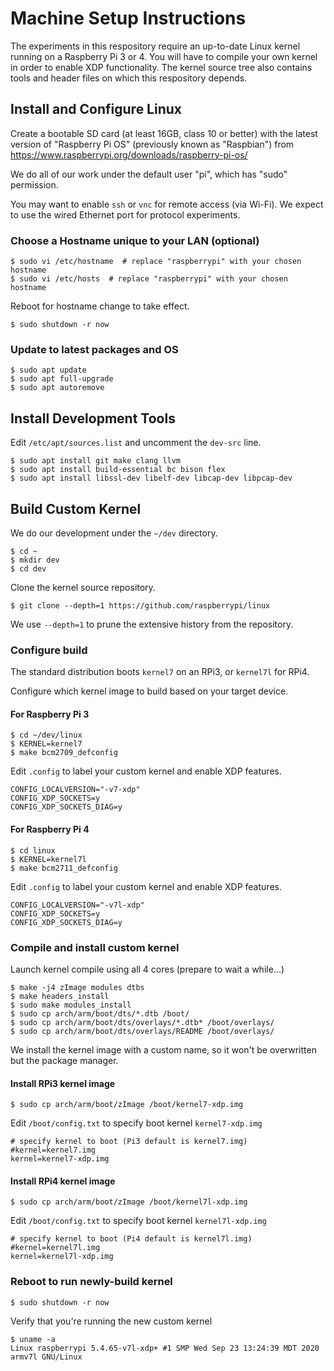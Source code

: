 # Machine Setup Instructions

The experiments in this respository require an up-to-date Linux kernel running on a Raspberry Pi 3 or 4.
You will have to compile your own kernel in order to enable XDP functionality.
The kernel source tree also contains tools and header files on which this respository depends.

## Install and Configure Linux

Create a bootable SD card (at least 16GB, class 10 or better)
with the latest version of "Raspberry Pi OS" (previously known as "Raspbian")
from https://www.raspberrypi.org/downloads/raspberry-pi-os/

We do all of our work under the default user "pi", which has "sudo" permission.

You may want to enable `ssh` or `vnc` for remote access (via Wi-Fi).
We expect to use the wired Ethernet port for protocol experiments.

### Choose a Hostname unique to your LAN (optional)

```
$ sudo vi /etc/hostname  # replace "raspberrypi" with your chosen hostname
$ sudo vi /etc/hosts  # replace "raspberrypi" with your chosen hostname
```

Reboot for hostname change to take effect.

```
$ sudo shutdown -r now
```

### Update to latest packages and OS

```
$ sudo apt update
$ sudo apt full-upgrade
$ sudo apt autoremove
```

## Install Development Tools

Edit `/etc/apt/sources.list` and uncomment the `dev-src` line.

```
$ sudo apt install git make clang llvm
$ sudo apt install build-essential bc bison flex
$ sudo apt install libssl-dev libelf-dev libcap-dev libpcap-dev
```

## Build Custom Kernel

We do our development under the `~/dev` directory.

```
$ cd ~
$ mkdir dev
$ cd dev
```

Clone the kernel source repository.

```
$ git clone --depth=1 https://github.com/raspberrypi/linux
```

We use `--depth=1` to prune the extensive history from the repository.

### Configure build

The standard distribution boots `kernel7` on an RPi3, or `kernel7l` for RPi4.

Configure which kernel image to build based on your target device.

#### For Raspberry Pi 3

```
$ cd ~/dev/linux
$ KERNEL=kernel7
$ make bcm2709_defconfig
```

Edit `.config` to label your custom kernel and enable XDP features.

```
CONFIG_LOCALVERSION="-v7-xdp"
CONFIG_XDP_SOCKETS=y
CONFIG_XDP_SOCKETS_DIAG=y
```

#### For Raspberry Pi 4

```
$ cd linux
$ KERNEL=kernel7l
$ make bcm2711_defconfig
```

Edit `.config` to label your custom kernel and enable XDP features.

```
CONFIG_LOCALVERSION="-v7l-xdp"
CONFIG_XDP_SOCKETS=y
CONFIG_XDP_SOCKETS_DIAG=y
```

### Compile and install custom kernel

Launch kernel compile using all 4 cores (prepare to wait a while...)

```
$ make -j4 zImage modules dtbs
$ make headers_install
$ sudo make modules_install
$ sudo cp arch/arm/boot/dts/*.dtb /boot/
$ sudo cp arch/arm/boot/dts/overlays/*.dtb* /boot/overlays/
$ sudo cp arch/arm/boot/dts/overlays/README /boot/overlays/
```

We install the kernel image with a custom name, so it won't be overwritten but the package manager.

#### Install RPi3 kernel image

```
$ sudo cp arch/arm/boot/zImage /boot/kernel7-xdp.img
```

Edit `/boot/config.txt` to specify boot kernel `kernel7-xdp.img`

```
# specify kernel to boot (Pi3 default is kernel7.img)
#kernel=kernel7.img
kernel=kernel7-xdp.img
```

#### Install RPi4 kernel image

```
$ sudo cp arch/arm/boot/zImage /boot/kernel7l-xdp.img
```

Edit `/boot/config.txt` to specify boot kernel `kernel7l-xdp.img`

```
# specify kernel to boot (Pi4 default is kernel7l.img)
#kernel=kernel7l.img
kernel=kernel7l-xdp.img
```

### Reboot to run newly-build kernel

```
$ sudo shutdown -r now
```

Verify that you're running the new custom kernel

```
$ uname -a
Linux raspberrypi 5.4.65-v7l-xdp+ #1 SMP Wed Sep 23 13:24:39 MDT 2020 armv7l GNU/Linux
```
